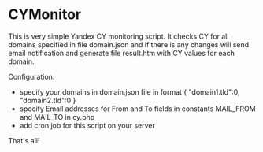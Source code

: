 # CYMonitor

This is very simple Yandex CY monitoring script.
It checks CY for all domains specified in file domain.json and if there is any changes will send email notification
and generate file result.htm with CY values for each domain.

Configuration:
* specify your domains in domain.json file in format { "domain1.tld":0, "domain2.tld":0 }
* specify Email addresses for From and To fields in constants MAIL_FROM and MAIL_TO in cy.php
* add cron job for this script on your server

That's all!
